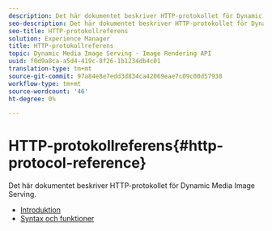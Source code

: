 ```yaml
---
description: Det här dokumentet beskriver HTTP-protokollet för Dynamic Media Image Serving.
seo-description: Det här dokumentet beskriver HTTP-protokollet för Dynamic Media Image Serving.
seo-title: HTTP-protokollreferens
solution: Experience Manager
title: HTTP-protokollreferens
topic: Dynamic Media Image Serving - Image Rendering API
uuid: f0d9a8ca-a5d4-419c-8f26-1b1234db4c01
translation-type: tm+mt
source-git-commit: 97a84e8e7edd3d834ca42069eae7c09c00d57938
workflow-type: tm+mt
source-wordcount: '46'
ht-degree: 0%

---
```



# HTTP-protokollreferens{#http-protocol-reference}

Det här dokumentet beskriver HTTP-protokollet för Dynamic Media Image Serving.

* [Introduktion](/help/aem-is-ir-api/is-api/http-ref/image-serving-api-ref/c-http-protocol-reference/c-introduction/c-introduction.md)
* [Syntax och funktioner](/help/aem-is-ir-api/is-api/http-ref/image-serving-api-ref/c-http-protocol-reference/c-syntax-and-features/c-syntax-and-features.md)

